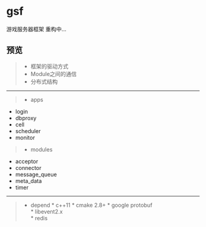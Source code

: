 # gsf

游戏服务器框架 重构中...

预览
--------
> * 框架的驱动方式
> * Module之间的通信
> * 分布式结构

--------

> * apps
   * login
   * dbproxy
   * cell
   * scheduler
   * monitor
> * modules
   * acceptor
   * connector
   * message_queue
   * meta_data
   * timer
    
--------

> * depend
    * c++11
    * cmake 2.8+
    * google protobuf   
    * libevent2.x       
    * redis
    
